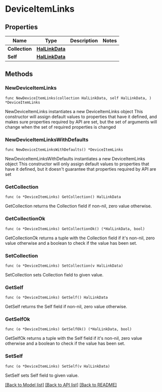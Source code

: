 <!--
Copyright (C) 2020-2023 Arm Limited or its affiliates and Contributors. All rights reserved.
SPDX-License-Identifier: Apache-2.0
-->
# DeviceItemLinks

## Properties

Name | Type | Description | Notes
------------ | ------------- | ------------- | -------------
**Collection** | [**HalLinkData**](HalLinkData.md) |  | 
**Self** | [**HalLinkData**](HalLinkData.md) |  | 

## Methods

### NewDeviceItemLinks

`func NewDeviceItemLinks(collection HalLinkData, self HalLinkData, ) *DeviceItemLinks`

NewDeviceItemLinks instantiates a new DeviceItemLinks object
This constructor will assign default values to properties that have it defined,
and makes sure properties required by API are set, but the set of arguments
will change when the set of required properties is changed

### NewDeviceItemLinksWithDefaults

`func NewDeviceItemLinksWithDefaults() *DeviceItemLinks`

NewDeviceItemLinksWithDefaults instantiates a new DeviceItemLinks object
This constructor will only assign default values to properties that have it defined,
but it doesn't guarantee that properties required by API are set

### GetCollection

`func (o *DeviceItemLinks) GetCollection() HalLinkData`

GetCollection returns the Collection field if non-nil, zero value otherwise.

### GetCollectionOk

`func (o *DeviceItemLinks) GetCollectionOk() (*HalLinkData, bool)`

GetCollectionOk returns a tuple with the Collection field if it's non-nil, zero value otherwise
and a boolean to check if the value has been set.

### SetCollection

`func (o *DeviceItemLinks) SetCollection(v HalLinkData)`

SetCollection sets Collection field to given value.


### GetSelf

`func (o *DeviceItemLinks) GetSelf() HalLinkData`

GetSelf returns the Self field if non-nil, zero value otherwise.

### GetSelfOk

`func (o *DeviceItemLinks) GetSelfOk() (*HalLinkData, bool)`

GetSelfOk returns a tuple with the Self field if it's non-nil, zero value otherwise
and a boolean to check if the value has been set.

### SetSelf

`func (o *DeviceItemLinks) SetSelf(v HalLinkData)`

SetSelf sets Self field to given value.



[[Back to Model list]](../README.md#documentation-for-models) [[Back to API list]](../README.md#documentation-for-api-endpoints) [[Back to README]](../README.md)


